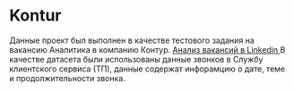 # Kontur

Данные проект был выполнен в качестве тестового задания на вакансию Аналитика в компанию Контур. 
[Анализ вакансий в Linkedin ](analysis_linkedin)
В качестве датасета были использованы данные звонков в Службу клиентского сервиса (ТП), данные содержат инфорамцию о дате, теме и продолжительности звонка. 

